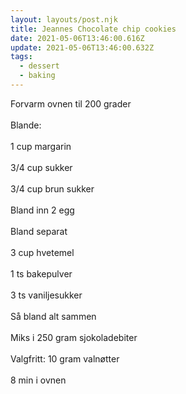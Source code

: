 ```yaml
---
layout: layouts/post.njk
title: Jeannes Chocolate chip cookies
date: 2021-05-06T13:46:00.616Z
update: 2021-05-06T13:46:00.632Z
tags:
  - dessert
  - baking
---
```


Forvarm ovnen til 200 grader\
\
Blande:\
\
1 cup margarin\
\
3/4 cup sukker\
\
3/4 cup brun sukker\
\
Bland inn 2 egg\
\
Bland separat\
\
3 cup hvetemel\
\
1 ts bakepulver\
\
3 ts vaniljesukker\
\
Så bland alt sammen\
\
Miks i 250 gram sjokoladebiter\
\
Valgfritt: 10 gram valnøtter\
\
8 min i ovnen
